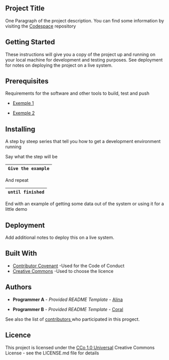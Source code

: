 ## **Project Title**
One Paragraph of the project description.
You can find some information by visiting the [Codespace](https://github.com/cod3spac3Academy?tab=repositories) repository

## **Getting Started**

These instructions will give you a copy of the project up and running on your local machine for development and testing purposes. See deployment for notes on deploying the project on a live system.


## **Prerequisites**

Requirements for the software and other tools to build, test and push

- [Exemple 1](https://www.example.com)


- [Exemple 2](https://www.example.com)

## **Installing**

A step by steep series that tell you how to get a development environment running

Say what the step will be

| `Give the example` |
|--|

And repeat

| `until finished` |
|--|


End with an example  of getting some data out of the system or using it for a little demo


## **Deployment**

Add additional notes to deploy this on a live system.

## **Built With**

- [Contributor Covenant](https://www.contributor-covenant.org/) -Used for the Code of Conduct
- [Creative Commons](https://creativecommons.org/licenses/?lang=es_ES) -Used to choose the licence

## **Authors**

- **Programmer A** - *Provided README Template* - [ Alina ](https://github.com/AlinaDorosh-dev)

- **Programmer B** - *Provided README Template* - [ Coral ](https://github.com/CoralRGE)

See also the list of [ contributors ](https://github.com/AlinaDorosh-dev/todo-list/graphs/contributors) who participated in this progect.

## **Licence**

This project is licensed under the [CCo 1.0 Universal](https://creativecommons.org/publicdomain/zero/1.0/deed.es) Creative Commons License - see the LICENSE.md file for details
